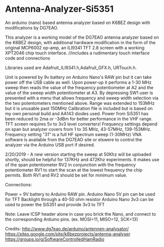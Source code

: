 # Antenna-Analyzer-Si5351
An arduino (nano) based antenna analyzer based on K6BEZ design with modifications by DG7EAO.

This analyzer is a working model of the DG7EAO antenna analyzer based on the K6BEZ design, 
with additional hardware modification in the form of the original MCP6002 op-amp, 
an ILI9341 TFT 2.8 screen with a working XPT2046 chip touch interface. 
//includes a rudimentary touch interface code and connections

Libraries used are Adafruit_ILI9341.h,Adafruit_GFX.h, URTouch.h.

Unit is powered by 9v battery on Arduino Nano's RAW pin but it can take power off the USB cable as well.
Upon power-up it performs a 1-30 MHz sweep then reads the value of the frequency potentiometer 
at A2 and the value of the sweep width potentiometer at A3.
By depressing SW1 user is presented with a menu that allows frequency and sweep width 
selection via the two potentometers mentioned above. 
Range was extended to 153MHz but it is unusable past 150MHz
Calibration file is included but is based on my own personal build and AA143 diodes used.
Power from Si5351 has been reduced to 2ma or -3dBm for better performance in the VHF range.
TFT screen requires 5v to 3v3 level converters!
Frequency settings depend on span but analyzer covers from 1 to 35 MHz, 43-57MHz, 139-153MHz. 
Frequency setting "31" is a full HF spectrum sweep (1-30MHz) 
VNA software is available from the DG7EAO site or elswere to control the analyzer via the Arduino USB port if desired.

2/20/2019 - A new version starting the sweep at 50Khz will be uploaded shortly, should be helpful for 137KHz and 472Khz experiments. It makes use of the span potentiometer RV2 in conjunction with the frequency potentiometer RV1 to start the scan at the lowest frequency the chip permits. Both RV1 and RV2 should be set for minimum value.

Connections:
   
Power =  9V battery to Arduino RAW pin.
Arduino Nano 5V pin can be used for TFT Backlight through a 40-50 ohm resistor
Arduino Nano 3v3 can be used to power the Si5351 and provide 3v3 to TFT 



Note: Leave ICSP header alone in case you brick the Nano, and connect to the corresponding Arduino pins.
(ex. MOSI=11, MISO=12, SCK=13)


Credits:
http://www.dg7eao.de/arduino/antennen-analysator/
https://sites.google.com/site/k6bezprojects/antenna-analyser
https://groups.io/g/SoftwareControlledHamRadio
